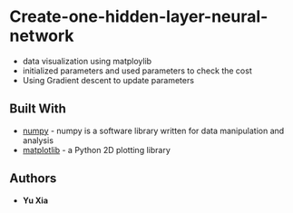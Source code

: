 # Create-one-hidden-layer-neural-network

*   data visualization using matploylib
*   initialized parameters and used parameters to check the cost
*   Using Gradient descent to update parameters


## Built With

* [numpy](https://numpy.pynumpy.org/) -  numpy is a software library written for data manipulation and analysis
* [matplotlib](https://matplotlib.org/) -  a Python 2D plotting library

## Authors
* **Yu Xia** 
